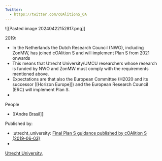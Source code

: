 ```yaml
---
Twitter:
  - https://twitter.com/cOAlitionS_OA
---
```


![[Pasted image 20240422152817.png]]



2019:
- In the Netherlands the Dutch Research Council (NWO), including ZonMW, has joined cOAlition S and will implement Plan S from 2021 onwards
- This means that Utrecht University/UMCU researchers whose research is funded by NWO and ZonMW must comply with the requirements mentioned above.
- Expectations are that also the European Committee (H2020 and its successor [[Horizon Europe]]) and the European Research Council (ERC) will implement Plan S.
- 

People
- [[Andre Brasil]]


Published by:
- :utrecht_university: [Final Plan S guidance published by cOAlition S (2019-06-03)](https://www.uu.nl/en/news/final-plan-s-guidance-published-by-coalition-s)
- 


[Utrecht University](https://www.uu.nl/en/news/final-plan-s-guidance-published-by-coalition-s), 
